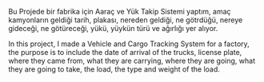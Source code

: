 Bu Projede bir fabrika için Aaraç ve Yük Takip Sistemi yaptım, amaç kamyonların geldiği tarih, plakası, nereden geldiği, ne götrdüğü, nereye gideceği, ne götüreceği, yükü, yüykün türü ve ağırlığı yer alıyor.



In this project, I made a Vehicle and Cargo Tracking System for a factory, the purpose is to include the date of arrival of the trucks, license plate, where they came from, what they are carrying, where they are going, what they are going to take, the load, the type and weight of the load.
